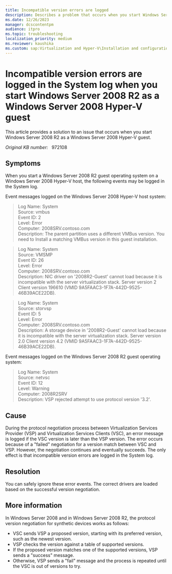 ```yaml
---
title: Incompatible version errors are logged
description: Describes a problem that occurs when you start Windows Server 2008 R2 as a Windows Server 2008 Hyper-V guest.
ms.date: 12/26/2023
manager: dcscontentpm
audience: itpro
ms.topic: troubleshooting
localization_priority: medium
ms.reviewer: kaushika
ms.custom: sap:Virtualization and Hyper-V\Installation and configuration of Hyper-V, csstroubleshoot
---
```

# Incompatible version errors are logged in the System log when you start Windows Server 2008 R2 as a Windows Server 2008 Hyper-V guest

This article provides a solution to an issue that occurs when you start Windows Server 2008 R2 as a Windows Server 2008 Hyper-V guest.

_Original KB number:_ &nbsp; 972108

## Symptoms

When you start a Windows Server 2008 R2 guest operating system on a Windows Server 2008 Hyper-V host, the following events may be logged in the System log.

Event messages logged on the Windows Server 2008 Hyper-V host system:

> Log Name: System  
Source: vmbus  
Event ID: 2  
Level: Error  
Computer: 2008SRV.contoso.com  
Description: The parent partition uses a different VMBus version. You need to Install a matching VMBus version in this guest installation.

> Log Name: System  
Source: VMSMP  
Event ID: 26  
Level: Error  
Computer: 2008SRV.contoso.com  
Description: NIC driver on '2008R2-Guest' cannot load because it is incompatible with the server virtualization stack. Server version 2 Client version 196610 (VMID 9A5FAAC3-1F7A-442D-9525-46B39ACE22DB).

> Log Name: System  
Source: storvsp  
Event ID: 5  
Level: Error  
Computer: 2008SRV.contoso.com  
Description: A storage device in '2008R2-Guest' cannot load because it is incompatible with the server virtualization stack. Server version 2.0 Client version 4.2 (VMID 9A5FAAC3-1F7A-442D-9525-46B39ACE22DB).

Event messages logged on the Windows Server 2008 R2 guest operating system:

> Log Name: System  
Source: netvsc  
Event ID: 12  
Level: Warning  
Computer: 2008R2SRV  
Description: VSP rejected attempt to use protocol version '3.2'.

## Cause

During the protocol negotiation process between Virtualization Services Provider (VSP) and Virtualization Services Clients (VSC), an error message is logged if the VSC version is later than the VSP version. The error occurs because of a "failed" negotiation for a version match between VSC and VSP. However, the negotiation continues and eventually succeeds. The only effect is that incompatible version errors are logged in the System log.

## Resolution

You can safely ignore these error events. The correct drivers are loaded based on the successful version negotiation.

## More information

In Windows Server 2008 and in Windows Server 2008 R2, the protocol version negotiation for synthetic devices works as follows:

- VSC sends VSP a proposed version, starting with its preferred version, such as the newest version.
- VSP checks the version against a table of supported versions.
- If the proposed version matches one of the supported versions, VSP sends a "success" message.
- Otherwise, VSP sends a "fail" message and the process is repeated until the VSC is out of versions to try.

